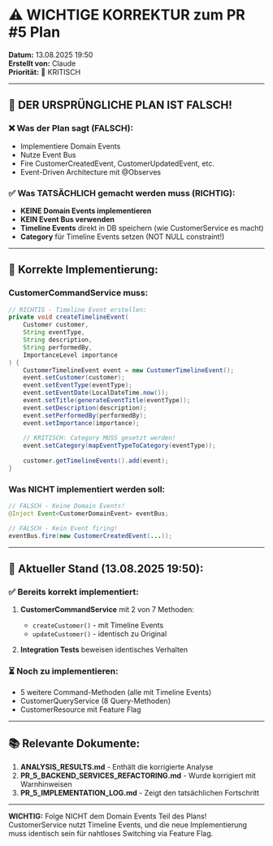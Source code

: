 # ⚠️ WICHTIGE KORREKTUR zum PR #5 Plan

**Datum:** 13.08.2025 19:50  
**Erstellt von:** Claude  
**Priorität:** 🔴 KRITISCH

---

## 🚨 DER URSPRÜNGLICHE PLAN IST FALSCH!

### ❌ Was der Plan sagt (FALSCH):
- Implementiere Domain Events
- Nutze Event Bus
- Fire CustomerCreatedEvent, CustomerUpdatedEvent, etc.
- Event-Driven Architecture mit @Observes

### ✅ Was TATSÄCHLICH gemacht werden muss (RICHTIG):
- **KEINE Domain Events implementieren**
- **KEIN Event Bus verwenden**
- **Timeline Events** direkt in DB speichern (wie CustomerService es macht)
- **Category** für Timeline Events setzen (NOT NULL constraint!)

---

## 📝 Korrekte Implementierung:

### CustomerCommandService muss:
```java
// RICHTIG - Timeline Event erstellen:
private void createTimelineEvent(
    Customer customer,
    String eventType,
    String description,
    String performedBy,
    ImportanceLevel importance
) {
    CustomerTimelineEvent event = new CustomerTimelineEvent();
    event.setCustomer(customer);
    event.setEventType(eventType);
    event.setEventDate(LocalDateTime.now());
    event.setTitle(generateEventTitle(eventType));
    event.setDescription(description);
    event.setPerformedBy(performedBy);
    event.setImportance(importance);
    
    // KRITISCH: Category MUSS gesetzt werden!
    event.setCategory(mapEventTypeToCategory(eventType));
    
    customer.getTimelineEvents().add(event);
}
```

### Was NICHT implementiert werden soll:
```java
// FALSCH - Keine Domain Events!
@Inject Event<CustomerDomainEvent> eventBus;

// FALSCH - Kein Event firing!
eventBus.fire(new CustomerCreatedEvent(...));
```

---

## 🎯 Aktueller Stand (13.08.2025 19:50):

### ✅ Bereits korrekt implementiert:
1. **CustomerCommandService** mit 2 von 7 Methoden:
   - `createCustomer()` - mit Timeline Events
   - `updateCustomer()` - identisch zu Original
   
2. **Integration Tests** beweisen identisches Verhalten

### ⏳ Noch zu implementieren:
- 5 weitere Command-Methoden (alle mit Timeline Events)
- CustomerQueryService (8 Query-Methoden)
- CustomerResource mit Feature Flag

---

## 📚 Relevante Dokumente:

1. **ANALYSIS_RESULTS.md** - Enthält die korrigierte Analyse
2. **PR_5_BACKEND_SERVICES_REFACTORING.md** - Wurde korrigiert mit Warnhinweisen
3. **PR_5_IMPLEMENTATION_LOG.md** - Zeigt den tatsächlichen Fortschritt

---

**WICHTIG:** Folge NICHT dem Domain Events Teil des Plans! CustomerService nutzt Timeline Events, und die neue Implementierung muss identisch sein für nahtloses Switching via Feature Flag.